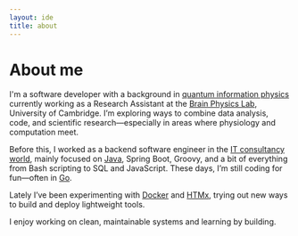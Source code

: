 ```yaml
---
layout: ide
title: about
---
```


# About me

I'm a software developer with a background in [quantum information physics](https://www.quantumlab.it/) currently working as a Research Assistant at the [Brain Physics Lab](https://www.clinical-neuroscience.cam.ac.uk/research/traumatic-brain-injury-and-disorders-consciousness), University of Cambridge. I’m exploring ways to combine data analysis, code, and scientific research—especially in areas where
physiology and computation meet.

Before this, I worked as a backend software engineer in the [IT consultancy world](https://dsgroup.it), mainly focused on [Java](https://github.com/search?q=user%3Amarkort147+language%3Ajava&type=repositories), Spring Boot, Groovy, and a bit of everything from Bash scripting to SQL and JavaScript. These days, I’m still coding for fun—often in [Go](https://github.com/search?q=user%3Amarkort147+language%3Ago&type=repositories).

Lately I’ve been experimenting with [Docker](https://github.com/search?q=user%3Amarkort147+topic%3Adocker&type=repositories) and [HTMx](https://github.com/search?q=user%3Amarkort147+topic%3Ahtmx&type=repositories), trying out new ways to build and deploy lightweight tools.

I enjoy working on clean, maintainable systems and learning by building.